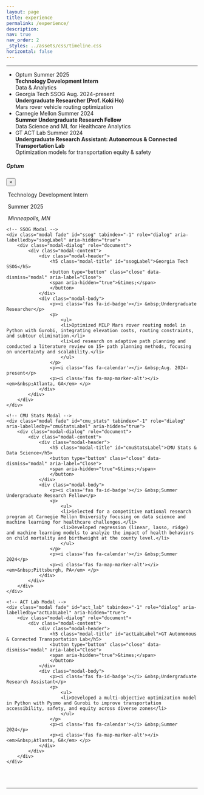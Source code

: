 ```yaml
---
layout: page
title: experience
permalink: /experience/
description:
nav: true
nav_order: 2
_styles: ../assets/css/timeline.css
horizontal: false
---
```


<link rel="stylesheet" href="../assets/css/timeline.css">
<link rel="stylesheet" href="https://stackpath.bootstrapcdn.com/bootstrap/4.5.2/css/bootstrap.min.css">
<link rel="stylesheet" href="https://cdnjs.cloudflare.com/ajax/libs/font-awesome/5.15.1/css/all.min.css">

<body>
<hr>
<ul class="timeline">

<li>
    <div class="direction-l" data-toggle="modal" data-target="#optum">
        <div class="flag-wrapper">
            <span class="flag">Optum</span>
            <span class="time-wrapper"><span class="time">Summer 2025</span></span>
        </div>
        <div class="desc">
            <b>Technology Development Intern</b> <br>
            Data & Analytics <br>
        </div>
    </div>
</li>

<li>
    <div class="direction-r" data-toggle="modal" data-target="#ssog">
        <div class="flag-wrapper">
            <span class="flag">Georgia Tech SSOG</span>
            <span class="time-wrapper"><span class="time">Aug. 2024-present</span></span>
        </div>
        <div class="desc">
            <b>Undergraduate Researcher (Prof. Koki Ho)</b> <br>
            Mars rover vehicle routing optimization <br>
        </div>
    </div>
</li>

<li>
    <div class="direction-l" data-toggle="modal" data-target="#cmu">
        <div class="flag-wrapper">
            <span class="flag">Carnegie Mellon</span>
            <span class="time-wrapper"><span class="time">Summer 2024</span></span>
        </div>
        <div class="desc">
            <b>Summer Undergraduate Research Fellow</b> <br>
            Data Science and ML for Healthcare Analytics <br>
        </div>
    </div>
</li>

<li>
    <div class="direction-r" data-toggle="modal" data-target="#act_lab">
        <div class="flag-wrapper">
            <span class="flag">GT ACT Lab</span>
            <span class="time-wrapper"><span class="time">Summer 2024</span></span>
        </div>
        <div class="desc">
            <b>Undergraduate Research Assistant: Autonomous & Connected Transportation Lab</b> <br>
            Optimization models for transportation equity & safety <br>
        </div>
    </div>
</li>

</ul>

<!-- All modals -->
<div>
    <!-- Optum Modal -->
    <div class="modal fade" id="optum" tabindex="-1" role="dialog" aria-labelledby="optumLabel" aria-hidden="true">
        <div class="modal-dialog" role="document">
            <div class="modal-content">
                <div class="modal-header">
                    <h5 class="modal-title" id="optumLabel">Optum</h5>
                    <button type="button" class="close" data-dismiss="modal" aria-label="Close">
                    <span aria-hidden="true">&times;</span>
                    </button>
                </div>
                <div class="modal-body">
                    <p><i class='fas fa-id-badge'></i> &nbsp;Technology Development Intern</p>
                    <p><i class='fas fa-calendar'></i> &nbsp;Summer 2025</p>
                    <p><i class='fas fa-map-marker-alt'></i> <em>&nbsp;Minneapolis, MN</em> </p>
                </div>
            </div>
        </div>
    </div>

    <!-- SSOG Modal -->
    <div class="modal fade" id="ssog" tabindex="-1" role="dialog" aria-labelledby="ssogLabel" aria-hidden="true">
        <div class="modal-dialog" role="document">
            <div class="modal-content">
                <div class="modal-header">
                    <h5 class="modal-title" id="ssogLabel">Georgia Tech SSOG</h5>
                    <button type="button" class="close" data-dismiss="modal" aria-label="Close">
                    <span aria-hidden="true">&times;</span>
                    </button>
                </div>
                <div class="modal-body">
                    <p><i class='fas fa-id-badge'></i> &nbsp;Undergraduate Researcher</p>
                    <p>
                        <ul>
                        <li>Optimized MILP Mars rover routing model in Python with Gurobi, integrating elevation costs, routing constraints, and subtour elimination.</li>
                        <li>Led research on adaptive path planning and conducted a literature review on 15+ path planning methods, focusing on uncertainty and scalability.</li>
                        </ul>
                    </p>
                    <p><i class='fas fa-calendar'></i> &nbsp;Aug. 2024-present</p>
                    <p><i class='fas fa-map-marker-alt'></i> <em>&nbsp;Atlanta, GA</em> </p>
                </div>
            </div>
        </div>
    </div>

    <!-- CMU Stats Modal -->
    <div class="modal fade" id="cmu_stats" tabindex="-1" role="dialog" aria-labelledby="cmuStatsLabel" aria-hidden="true">
        <div class="modal-dialog" role="document">
            <div class="modal-content">
                <div class="modal-header">
                    <h5 class="modal-title" id="cmuStatsLabel">CMU Stats & Data Science</h5>
                    <button type="button" class="close" data-dismiss="modal" aria-label="Close">
                    <span aria-hidden="true">&times;</span>
                    </button>
                </div>
                <div class="modal-body">
                    <p><i class='fas fa-id-badge'></i> &nbsp;Summer Undergraduate Research Fellow</p>
                    <p>
                        <ul>
                        <li>Selected for a competitive national research program at Carnegie Mellon University focusing on data science and machine learning for healthcare challenges.</li>
                        <li>Developed regression (linear, lasso, ridge) and machine learning models to analyze the impact of health behaviors on child mortality and birthweight at the county level.</li>
                        </ul>
                    </p>
                    <p><i class='fas fa-calendar'></i> &nbsp;Summer 2024</p>
                    <p><i class='fas fa-map-marker-alt'></i> <em>&nbsp;Pittsburgh, PA</em> </p>
                </div>
            </div>
        </div>
    </div>

    <!-- ACT Lab Modal -->
    <div class="modal fade" id="act_lab" tabindex="-1" role="dialog" aria-labelledby="actLabLabel" aria-hidden="true">
        <div class="modal-dialog" role="document">
            <div class="modal-content">
                <div class="modal-header">
                    <h5 class="modal-title" id="actLabLabel">GT Autonomous & Connected Transportation Lab</h5>
                    <button type="button" class="close" data-dismiss="modal" aria-label="Close">
                    <span aria-hidden="true">&times;</span>
                    </button>
                </div>
                <div class="modal-body">
                    <p><i class='fas fa-id-badge'></i> &nbsp;Undergraduate Research Assistant</p>
                    <p>
                        <ul>
                        <li>Developed a multi-objective optimization model in Python with Pyomo and Gurobi to improve transportation accessibility, safety, and equity across diverse zones</li>
                        </ul>
                    </p>
                    <p><i class='fas fa-calendar'></i> &nbsp;Summer 2024</p>
                    <p><i class='fas fa-map-marker-alt'></i> <em>&nbsp;Atlanta, GA</em> </p>
                </div>
            </div>
        </div>
    </div>

</div>

<br>
<br>
<hr>
<br>
<br>
<script src="https://code.jquery.com/jquery-3.5.1.slim.min.js"></script>
<script src="https://cdn.jsdelivr.net/npm/@popperjs/core@2.5.3/dist/umd/popper.min.js"></script>
<script src="https://stackpath.bootstrapcdn.com/bootstrap/4.5.2/js/bootstrap.min.js"></script>
</body>

